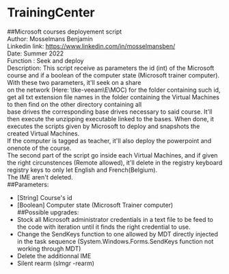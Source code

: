 # TrainingCenter  

##Microsoft courses deployement script  
    Author: Mosselmans Benjamin  
    Linkedin link: https://www.linkedin.com/in/mosselmansben/  
    Date: Summer 2022  
    Function : Seek and deploy  
    Description: This script receive as parameters the id (int) of the Microsoft course and if a boolean of the computer state (Microsoft trainer computer). With these       two parameters, it'll seek on a share  
    on the network (Here: \\tke-veeam\E\MOC) for the folder containing such id, get all txt extension file names in the folder containing the Virtual Machines to then       find on the other directory containing all  
    base drives the corresponding base drives necessary to said course. It'll then execute the unzipping executable linked to the bases. When done, it executes the           scripts given by Microsoft to deploy and snapshots the created Virtual Machines.  
    If the computer is tagged as teacher, it'll also deploy the powerpoint and onenote of the course.  
    The second part of the script go inside each Virtual Machines, and if given the right circunstences (Remote allowed), it'll delete in the registry keyboard registry     keys to only let English and French(Belgium).  
    The IME aren't deleted.  
##Parameters:  
- [String] Course's id
- [Boolean] Computer state (Microsoft Trainer computer)  
##Possible upgrades:  
- Stock all Microsoft administrator credentials in a text file to be feed to the code with iteration until it finds the right credential to use.
- Change the SendKeys function to one allowed by MDT directly injected in the task sequence (System.Windows.Forms.SendKeys function not working                             through MDT)
- Delete the additionnal IME
- Silent rearm (slmgr -rearm)
